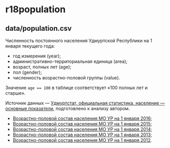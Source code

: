 
<!-- README.md is generated from README.Rmd. Please edit that file -->
r18population
=============

data/population.csv
-------------------

Численность постоянного населения Удмуртской Республики на 1 января текущего года:

-   год измерения (year);
-   административно-территориальная единица (area);
-   возраст, полных лет (age);
-   пол (gender);
-   численность возрастно-половой группы (value).

Значение `age == 100` в таблице соответствует «100 полных лет и старше».

Источник данных — [Удмуртстат, официальная статистика, население — основные показатели](http://udmstat.gks.ru/wps/wcm/connect/rosstat_ts/udmstat/ru/statistics/population/), подготовлено к анализу автором.

-   [Возрастно-половой состав населения МО УР на 1 января 2016](http://udmstat.gks.ru/wps/wcm/connect/rosstat_ts/udmstat/resources/19c45b804f7e1ac09445d68250d62a05/%D0%92%D0%BE%D0%B7%D1%80_%D0%9C%D0%9E_2016.pdf);
-   [Возрастно-половой состав населения МО УР на 1 января 2015](http://udmstat.gks.ru/wps/wcm/connect/rosstat_ts/udmstat/resources/ee05e1004b5aa20db9cdb94e4d05559c/%D0%92%D0%BE%D0%B7%D1%80_%D0%9C%D0%9E_2015.pdf);
-   [Возрастно-половой состав населения МО УР на 1 января 2014](http://udmstat.gks.ru/wps/wcm/connect/rosstat_ts/udmstat/resources/c586db8047ddeb449b85bfed3bc4492f/%D0%92%D0%BE%D0%B7%D1%80_%D0%9C%D0%9E_2014.pdf);
-   [Возрастно-половой состав населения МО УР на 1 января 2013](http://udmstat.gks.ru/wps/wcm/connect/rosstat_ts/udmstat/resources/4fce280043a5975aae59bed06954faf7/%D0%92%D0%BE%D0%B7%D1%80%D0%B0%D1%81%D1%82%D0%BD%D0%BE-%D0%BF%D0%BE%D0%BB%D0%BE%D0%B2%D0%BE%D0%B9+%D1%81%D0%BE%D1%81%D1%82%D0%B0%D0%B2+%D0%BD%D0%B0%D1%81%D0%B5%D0%BB%D0%B5%D0%BD%D0%B8%D1%8F+%D0%9C%D0%9E+%D0%A3%D0%A0+%D0%BD%D0%B0+1+%D1%8F%D0%BD%D0%B2%D0%B0%D1%80%D1%8F+2013.zip);
-   [Возрастно-половой состав населения МО УР на 1 января 2012](http://udmstat.gks.ru/wps/wcm/connect/rosstat_ts/udmstat/resources/953576804f382b67b844fa3a99b5ae2d/%D0%92%D0%BE%D0%B7%D1%80%D0%B0%D1%81%D1%82%D0%BD%D0%BE-%D0%BF%D0%BE%D0%BB%D0%BE%D0%B2%D0%BE%D0%B9+%D1%81%D0%BE%D1%81%D1%82%D0%B0%D0%B2+%D0%BD%D0%B0%D1%81%D0%B5%D0%BB%D0%B5%D0%BD%D0%B8%D1%8F+%D0%B3%D0%BE%D1%80%D0%BE%D0%B4%D0%BE%D0%B2+%D0%B8+%D1%80%D0%B0%D0%B9%D0%BE%D0%BD%D0%BE%D0%B2+%D0%A3%D0%A0+%D0%BD%D0%B0+1+%D1%8F%D0%BD%D0%B2%D0%B0%D1%80%D1%8F+2012.zip).
